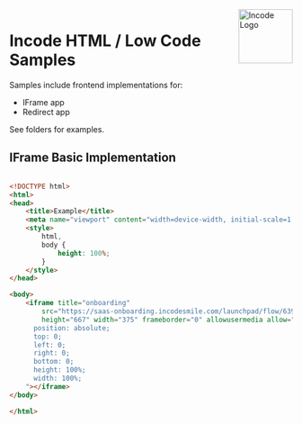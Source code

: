 <img src="https://incode.com/wp-content/uploads/2022/12/cropped-favicon.jpg?w=96" alt="Incode Logo" title="Incode Developer Sample | Node.js" align="right" height="96" width="96"/>

# Incode HTML / Low Code Samples

Samples include frontend implementations for:

* IFrame app
* Redirect app


See folders for examples.


## IFrame Basic Implementation

````html

<!DOCTYPE html>
<html>
<head>
    <title>Example</title>
    <meta name="viewport" content="width=device-width, initial-scale=1.0, maximum-scale=1.0, user-scalable=no" />
    <style>
        html,
        body {
            height: 100%;
        }
    </style>
</head>

<body>
    <iframe title="onboarding"
        src="https://saas-onboarding.incodesmile.com/launchpad/flow/6397638f21886bb3d4648bfd/uuid/99a3ebbf-3757-4bca-85d4-9a05b06b1819/tag/verification?client=incode&components=qr"
        height="667" width="375" frameborder="0" allowusermedia allow="geolocation; microphone; camera;" style="
      position: absolute;
      top: 0;
      left: 0;
      right: 0;
      bottom: 0;
      height: 100%;
      width: 100%;
    "></iframe>
</body>

</html>

````
